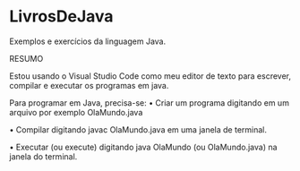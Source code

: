 # LivrosDeJava
 Exemplos e exercícios da linguagem Java.

 RESUMO

 Estou usando o Visual Studio Code como meu editor de texto para escrever, compilar e executar os programas em java.

 Para programar em Java, precisa-se:
 • Criar um programa digitando em um arquivo por exemplo OlaMundo.java

 • Compilar digitando javac OlaMundo.java em uma janela de terminal. 
 
 • Executar (ou execute) digitando java OlaMundo (ou OlaMundo.java) na janela do terminal.
